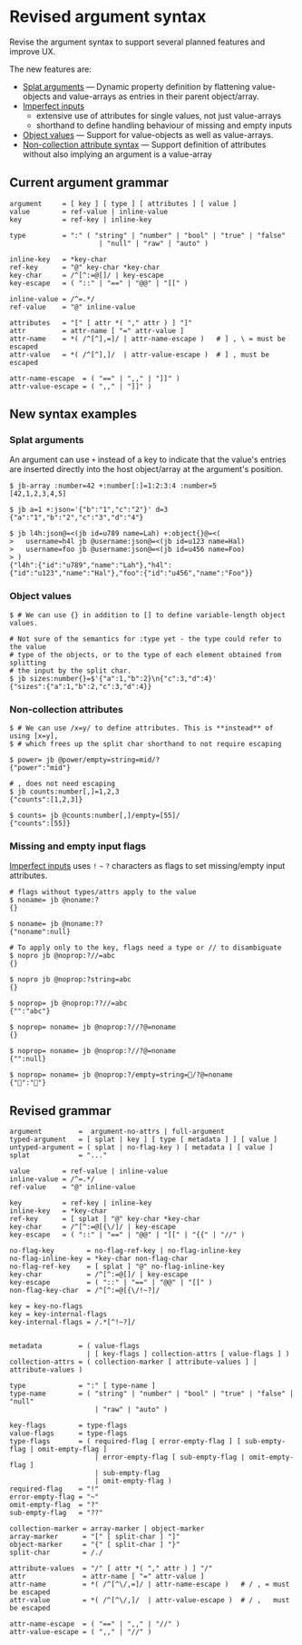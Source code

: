 # Revised argument syntax

Revise the argument syntax to support several planned features and improve UX.

The new features are:

- [Splat arguments](./002-splat-arguments.md) — Dynamic property definition by
  flattening value-objects and value-arrays as entries in their parent
  object/array.
- [Imperfect inputs](./004-imperfect-inputs.md)
  - extensive use of attributes for single values, not just value-arrays
  - shorthand to define handling behaviour of missing and empty inputs
- [Object values](./001-object-values.md) — Support for value-objects as well as
  value-arrays.
- [Non-collection attribute syntax](./003-non-collection-attribute-syntax.md) —
  Support definition of attributes without also implying an argument is a
  value-array

## Current argument grammar

```shell
argument     = [ key ] [ type ] [ attributes ] [ value ]
value        = ref-value | inline-value
key          = ref-key | inline-key

type         = ":" ( "string" | "number" | "bool" | "true" | "false"
                      | "null" | "raw" | "auto" )

inline-key   = *key-char
ref-key      = "@" key-char *key-char
key-char     = /^[^:=@[]/ | key-escape
key-escape   = ( "::" | "==" | "@@" | "[[" )

inline-value = /^=.*/
ref-value    = "@" inline-value

attributes   = "[" [ attr *( "," attr ) ] "]"
attr         = attr-name [ "=" attr-value ]
attr-name    = *( /^[^],=]/ | attr-name-escape )   # ] , \ = must be escaped
attr-value   = *( /^[^],]/  | attr-value-escape )  # ] , must be escaped

attr-name-escape  = ( "==" | ",," | "]]" )
attr-value-escape = ( ",," | "]]" )
```

## New syntax examples

### Splat arguments

An argument can use `+` instead of a key to indicate that the value's entries
are inserted directly into the host object/array at the argument's position.

```Console
$ jb-array :number=42 +:number[:]=1:2:3:4 :number=5
[42,1,2,3,4,5]

$ jb a=1 +:json='{"b":"1","c":"2"}' d=3
{"a":"1","b":"2","c":"3","d":"4"}

$ jb l4h:json@=<(jb id=u789 name=Lah) +:object{}@=<(
>   username=h4l jb @username:json@=<(jb id=u123 name=Hal)
>   username=foo jb @username:json@=<(jb id=u456 name=Foo)
> )
{"l4h":{"id":"u789","name":"Lah"},"h4l":{"id":"u123","name":"Hal"},"foo":{"id":"u456","name":"Foo"}}

```

### Object values

```Console
$ # We can use {} in addition to [] to define variable-length object values.

# Not sure of the semantics for :type yet - the type could refer to the value
# type of the objects, or to the type of each element obtained from splitting
# the input by the split char.
$ jb sizes:number{}=$'{"a":1,"b":2}\n{"c":3,"d":4}'
{"sizes":{"a":1,"b":2,"c":3,"d":4}}
```

### Non-collection attributes

```Console
$ # We can use /x=y/ to define attributes. This is **instead** of using [x=y],
$ # which frees up the split char shorthand to not require escaping

$ power= jb @power/empty=string=mid/?
{"power":"mid"}

# , does not need escaping
$ jb counts:number[,]=1,2,3
{"counts":[1,2,3]}

$ counts= jb @counts:number[,]/empty=[55]/
{"counts":[55]}
```

### Missing and empty input flags

[Imperfect inputs](./imperfect-inputs.md) uses `!` `~` `?` characters as flags
to set missing/empty input attributes.

```Console
# flags without types/attrs apply to the value
$ noname= jb @noname:?
{}

$ noname= jb @noname:??
{"noname":null}

# To apply only to the key, flags need a type or // to disambiguate
$ nopro jb @noprop:?//=abc
{}

$ nopro jb @noprop:?string=abc
{}

$ noprop= jb @noprop:??//=abc
{"":"abc"}

$ noprop= noname= jb @noprop:?//?@=noname
{}

$ noprop= noname= jb @noprop:?//?@=noname
{"":null}

$ noprop= noname= jb @noprop:?/empty=string=🤷/?@=noname
{"🤷":"🤷"}
```

## Revised grammar

```shell
argument         =  argument-no-attrs | full-argument
typed-argument   = [ splat | key ] [ type [ metadata ] ] [ value ]
untyped-argument = ( splat | no-flag-key ) [ metadata ] [ value ]
splat            = "..."

value        = ref-value | inline-value
inline-value = /^=.*/
ref-value    = "@" inline-value

key          = ref-key | inline-key
inline-key   = *key-char
ref-key      = [ splat ] "@" key-char *key-char
key-char     = /^[^:=@[{\/]/ | key-escape
key-escape   = ( "::" | "==" | "@@" | "[[" | "{{" | "//" )

no-flag-key        = no-flag-ref-key | no-flag-inline-key
no-flag-inline-key = *key-char non-flag-char
no-flag-ref-key    = [ splat ] "@" no-flag-inline-key
key-char           = /^[^:=@[]/ | key-escape
key-escape         = ( "::" | "==" | "@@" | "[[" )
non-flag-key-char  = /^[^:=@[{\/!~?]/

key = key-no-flags
key = key-internal-flags
key-internal-flags = /.*[^!~?]/


metadata         = ( value-flags
                   | [ key-flags ] collection-attrs [ value-flags ] )
collection-attrs = ( collection-marker [ attribute-values ] | attribute-values )

type             = ":" [ type-name ]
type-name        = ( "string" | "number" | "bool" | "true" | "false" | "null"
                     | "raw" | "auto" )

key-flags        = type-flags
value-flags      = type-flags
type-flags       = ( required-flag [ error-empty-flag ] [ sub-empty-flag | omit-empty-flag ]
                     | error-empty-flag [ sub-empty-flag | omit-empty-flag ]
                     | sub-empty-flag
                     | omit-empty-flag )
required-flag    = "!"
error-empty-flag = "~"
omit-empty-flag  = "?"
sub-empty-flag   = "??"

collection-marker = array-marker | object-marker
array-marker      = "[" [ split-char ] "]"
object-marker     = "{" [ split-char ] "}"
split-char        = /./

attribute-values  = "/" [ attr *( "," attr ) ] "/"
attr              = attr-name [ "=" attr-value ]
attr-name         = *( /^[^\/,=]/ | attr-name-escape )   # / , = must be escaped
attr-value        = *( /^[^\/,]/  | attr-value-escape )  # / ,   must be escaped

attr-name-escape  = ( "==" | ",," | "//" )
attr-value-escape = ( ",," | "//" )


```

<!--

#argument-no-attrs = ( splat | no-flag-key ) value-flags [ value ]
no-flag-key       = no-flag-ref-key | no-flag-inline-key

no-flag-inline-key   = *key-char non-flag-char
no-flag-ref-key      = "@" no-flag-inline-key
key-char     = /^[^:=@[]/ | key-escape
key-escape   = ( "::" | "==" | "@@" | "[[" )
non-flag-char = /[^!~?]/

key = key-no-flags
key = key-internal-flags
key-internal-flags = /.*[^!~?]/
 -->

